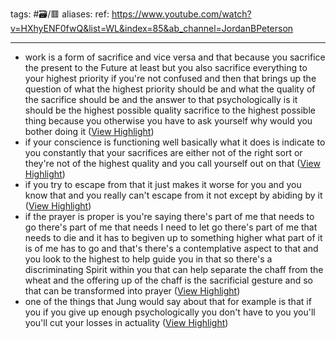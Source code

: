 tags: #🗃/🟥 
aliases: 
ref: 
https://www.youtube.com/watch?v=HXhyENF0fwQ&list=WL&index=85&ab_channel=JordanBPeterson

---

- work is a form of sacrifice and vice versa and that because you sacrifice the present to the Future at least but you also sacrifice everything to your highest priority if you're not confused and then that brings up the question of what the highest priority should be and what the quality of the sacrifice should be and the answer to that psychologically is it should be the highest possible quality sacrifice to the highest possible thing because you otherwise you have to ask yourself why would you bother doing it ([View Highlight](https://read.readwise.io/read/01grbx9dgjd6szm8wgmqknta04))
- if your conscience is functioning well basically what it does is indicate to you constantly that your sacrifices are either not of the right sort or they're not of the highest quality and you call yourself out on that ([View Highlight](https://read.readwise.io/read/01grbxccj9fd9ykpz024pe930p))
- if you try to escape from that it just makes it worse for you and you know that and you really can't escape from it not except by abiding by it ([View Highlight](https://read.readwise.io/read/01grbxd0g70dh7wacmjr5qa989))
- if the prayer is proper is you're saying there's part of me that needs to go there's part of me that needs I need to let go there's part of me that needs to die and it has to begiven up to something higher what part of it is of me has to go and that's there's a contemplative aspect to that and you look to the highest to help guide you in that so there's a discriminating Spirit within you that can help separate the chaff from the wheat and the offering up of the chaff
  is the sacrificial gesture and so that can be transformed into prayer ([View Highlight](https://read.readwise.io/read/01grbxk7fb5abvade653gkm9ax))
- one of the things that Jung would say about that for example is that if you if you give up enough psychologically you don't have to you you'll you'll cut your losses in actuality ([View Highlight](https://read.readwise.io/read/01grbxkk19k8j80mcw8ptehv01))
